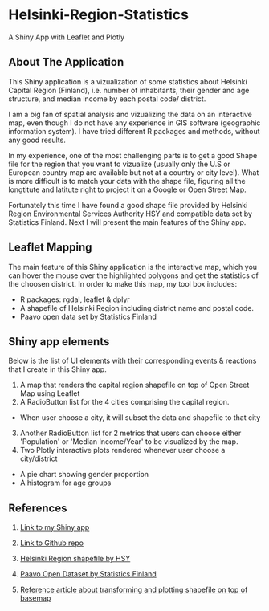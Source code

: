 # Helsinki-Region-Statistics
A Shiny App with Leaflet and Plotly

## About The Application

This Shiny application is a vizualization of some statistics about Helsinki Capital Region (Finland), i.e. number of inhabitants, their gender and age structure, and median income by each postal code/ district.

I am a big fan of spatial analysis and vizualizing the data on an interactive map, even though I do not have any experience in GIS software (geographic information system). I have tried different R packages and methods, without any good results. 

In my experience, one of the most challenging parts is to get a good Shape file for the region that you want to vizualize (usually only the U.S or European country map are available but not at a country or city level). What is more difficult is to match your data with the shape file, figuring all the longtitute and latitute right to project it on a Google or Open Street Map.

Fortunately this time I have found a good shape file provided by Helsinki Region Environmental Services Authority HSY and compatible data set by Statistics Finland. Next I will present the main features of the Shiny app.

## Leaflet Mapping

The main feature of this Shiny application is the interactive map, which you can hover the mouse over the highlighted polygons and get the statistics of the choosen district. In order to make this map, my tool box includes:
- R packages: rgdal, leaflet & dplyr
- A shapefile of Helsinki Region including district name and postal code.
- Paavo open data set by Statistics Finland

## Shiny app elements

Below is the list of UI elements with their corresponding events & reactions that I create in this Shiny app.

1. A map that renders the capital region shapefile on top of Open Street Map using Leaflet
2. A RadioButton list for the 4 cities comprising the capital region.
  - When user choose a city, it will subset the data and shapefile to that city
3. Another RadioButton list for 2 metrics that users can choose either 'Population' or 'Median Income/Year' to be visualized by the map.
4. Two Plotly interactive plots rendered whenever user choose a city/district
  - A pie chart showing gender proportion
  - A histogram for age groups
  
  ## References
  
  1. [Link to my Shiny app](https://hoangt2.shinyapps.io/HelsinkiRegionStat/)

2. [Link to Github repo](https://github.com/hoangt2/Helsinki-Region-Statistics)

3. [Helsinki Region shapefile by HSY ](https://www.hsy.fi/fi/asiantuntijalle/seututieto/paikkatiedot/kartta-aineistot/taustakartat/Sivut/paakaupunkiseudunpostinumeroalueet.aspx)

4. [Paavo Open Dataset by Statistics Finland](https://www.stat.fi/tup/paavo/index.html)

5. [Reference article about transforming and plotting shapefile on top of basemap](https://www.r-bloggers.com/shapefile-polygons-plotted-on-google-maps-using-ggmap-in-r-throw-some-throw-some-stats-on-that-mappart-2/)
